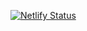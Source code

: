 
[![Netlify Status](https://api.netlify.com/api/v1/badges/75f10313-8c04-4018-8b88-8c1a3a2c6c92/deploy-status)](https://app.netlify.com/sites/michaeljohn/deploys)
